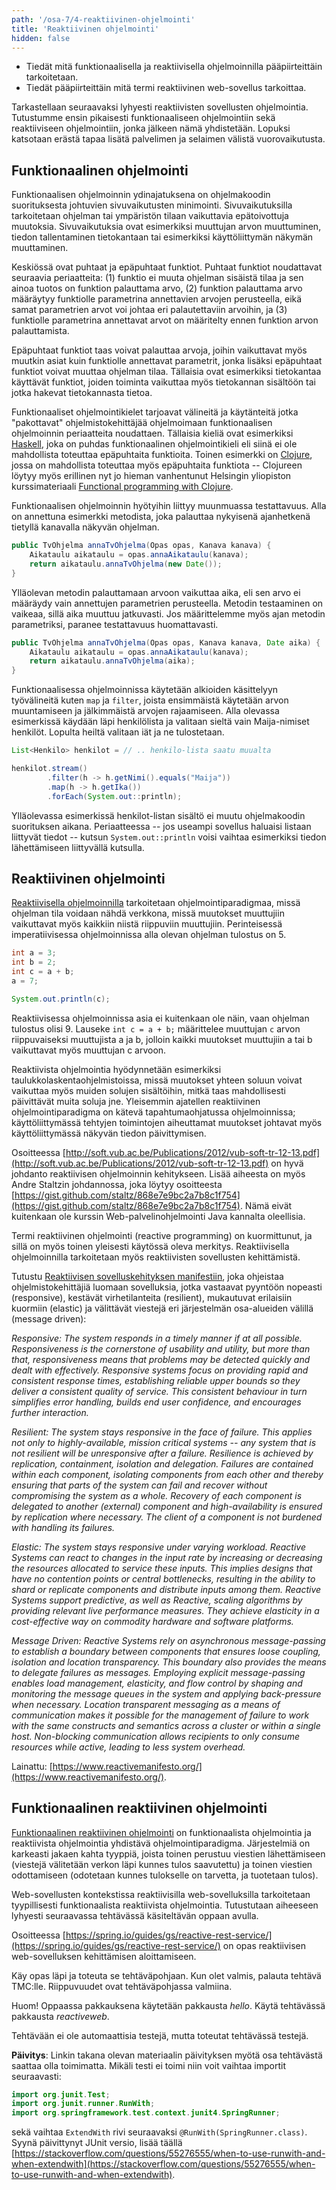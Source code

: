 ```yaml
---
path: '/osa-7/4-reaktiivinen-ohjelmointi'
title: 'Reaktiivinen ohjelmointi'
hidden: false
---
```


<text-box variant='learningObjectives' name='Oppimistavoitteet'>

- Tiedät mitä funktionaalisella ja reaktiivisella ohjelmoinnilla pääpiirteittäin tarkoitetaan.
- Tiedät pääpiirteittäin mitä termi reaktiivinen web-sovellus tarkoittaa.

</text-box>


Tarkastellaan seuraavaksi lyhyesti reaktiivisten sovellusten ohjelmointia. Tutustumme ensin pikaisesti funktionaaliseen ohjelmointiin sekä reaktiiviseen ohjelmointiin, jonka jälkeen nämä yhdistetään. Lopuksi katsotaan erästä tapaa lisätä palvelimen ja selaimen välistä vuorovaikutusta.


## Funktionaalinen ohjelmointi

Funktionaalisen ohjelmoinnin ydinajatuksena on ohjelmakoodin suorituksesta johtuvien sivuvaikutusten minimointi. Sivuvaikutuksilla tarkoitetaan ohjelman tai ympäristön tilaan vaikuttavia epätoivottuja muutoksia. Sivuvaikutuksia ovat esimerkiksi muuttujan arvon muuttuminen, tiedon tallentaminen tietokantaan tai esimerkiksi käyttöliittymän näkymän muuttaminen.

Keskiössä ovat puhtaat ja epäpuhtaat funktiot. Puhtaat funktiot noudattavat seuraavia periaatteita: (1) funktio ei muuta ohjelman sisäistä tilaa ja sen ainoa tuotos on funktion palauttama arvo, (2) funktion palauttama arvo määräytyy funktiolle parametrina annettavien arvojen perusteella, eikä samat parametrien arvot voi johtaa eri palautettaviin arvoihin, ja (3) funktiolle parametrina annettavat arvot on määritelty ennen funktion arvon palauttamista.

Epäpuhtaat funktiot taas voivat palauttaa arvoja, joihin vaikuttavat myös muutkin asiat kuin funktiolle annettavat parametrit, jonka lisäksi epäpuhtaat funktiot voivat muuttaa ohjelman tilaa. Tällaisia ovat esimerkiksi tietokantaa käyttävät funktiot, joiden toiminta vaikuttaa myös tietokannan sisältöön tai jotka hakevat tietokannasta tietoa.

Funktionaaliset ohjelmointikielet tarjoavat välineitä ja käytänteitä jotka "pakottavat" ohjelmistokehittäjää ohjelmoimaan funktionaalisen ohjelmoinnin periaatteita noudattaen. Tällaisia kieliä ovat esimerkiksi [Haskell](https://en.wikipedia.org/wiki/Haskell\_(programming\_language)), joka on puhdas funktionaalinen ohjelmointikieli eli siinä ei ole mahdollista toteuttaa epäpuhtaita funktioita. Toinen esimerkki on [Clojure](https://en.wikipedia.org/wiki/Clojure), jossa on mahdollista toteuttaa myös epäpuhtaita funktiota -- Clojureen löytyy myös erillinen nyt jo hieman vanhentunut Helsingin yliopiston kurssimateriaali [Functional programming with Clojure](https://mooc.fi/courses/2014/clojure/).


Funktionaalisen ohjelmoinnin hyötyihin liittyy muunmuassa testattavuus. Alla on annettuna esimerkki metodista, joka palauttaa nykyisenä ajanhetkenä tietyllä kanavalla näkyvän ohjelman.


```java
public TvOhjelma annaTvOhjelma(Opas opas, Kanava kanava) {
    Aikataulu aikataulu = opas.annaAikataulu(kanava);
    return aikataulu.annaTvOhjelma(new Date());
}
```

Ylläolevan metodin palauttamaan arvoon vaikuttaa aika, eli sen arvo ei määräydy vain annettujen parametrien perusteella. Metodin testaaminen on vaikeaa, sillä aika muuttuu jatkuvasti. Jos määrittelemme myös ajan metodin parametriksi, paranee testattavuus huomattavasti.

```java
public TvOhjelma annaTvOhjelma(Opas opas, Kanava kanava, Date aika) {
    Aikataulu aikataulu = opas.annaAikataulu(kanava);
    return aikataulu.annaTvOhjelma(aika);
}
```

Funktionaalisessa ohjelmoinnissa käytetään alkioiden käsittelyyn työvälineitä kuten `map` ja `filter`, joista ensimmäistä käytetään arvon muuntamiseen ja jälkimmäistä arvojen rajaamiseen. Alla olevassa esimerkissä käydään läpi henkilölista ja valitaan sieltä vain Maija-nimiset henkilöt. Lopulta heiltä valitaan iät ja ne tulostetaan.


```java
List<Henkilo> henkilot = // .. henkilo-lista saatu muualta

henkilot.stream()
        .filter(h -> h.getNimi().equals("Maija"))
        .map(h -> h.getIka())
        .forEach(System.out::println);
```

Ylläolevassa esimerkissä henkilot-listan sisältö ei muutu ohjelmakoodin suorituksen aikana. Periaatteessa -- jos useampi sovellus haluaisi listaan liittyvät tiedot -- kutsun `System.out::println` voisi vaihtaa esimerkiksi tiedon lähettämiseen liittyvällä kutsulla.



## Reaktiivinen ohjelmointi

[Reaktiivisella ohjelmoinnilla](https://en.wikipedia.org/wiki/Reactive_programming) tarkoitetaan ohjelmointiparadigmaa, missä ohjelman tila voidaan nähdä verkkona, missä muutokset muuttujiin vaikuttavat myös kaikkiin niistä riippuviin muuttujiin. Perinteisessä imperatiivisessa ohjelmoinnissa alla olevan ohjelman tulostus on 5.


```java
int a = 3;
int b = 2;
int c = a + b;
a = 7;

System.out.println(c);
```

Reaktiivisessa ohjelmoinnissa asia ei kuitenkaan ole näin, vaan ohjelman tulostus olisi 9. Lauseke `int c = a + b;` määrittelee muuttujan `c` arvon riippuvaiseksi muuttujista a ja b, jolloin kaikki muutokset muuttujiin a tai b vaikuttavat myös muuttujan c arvoon.

Reaktiivista ohjelmointia hyödynnetään esimerkiksi taulukkolaskentaohjelmistoissa, missä muutokset yhteen soluun voivat vaikuttaa myös muiden solujen sisältöihin, mitkä taas mahdollisesti päivittävät muita soluja jne. Yleisemmin ajatellen reaktiivinen ohjelmointiparadigma on kätevä tapahtumaohjatussa ohjelmoinnissa; käyttöliittymässä tehtyjen toimintojen aiheuttamat muutokset johtavat myös käyttöliittymässä näkyvän tiedon päivittymisen.

<text-box variant='hint' name='Reaktiivisen ohjelmoinnin kehitys'>

Osoitteessa [http://soft.vub.ac.be/Publications/2012/vub-soft-tr-12-13.pdf](http://soft.vub.ac.be/Publications/2012/vub-soft-tr-12-13.pdf) on hyvä johdanto reaktiivisen ohjelmoinnin kehitykseen. Lisää aiheesta on myös Andre Staltzin johdannossa, joka löytyy osoitteesta [https://gist.github.com/staltz/868e7e9bc2a7b8c1f754](https://gist.github.com/staltz/868e7e9bc2a7b8c1f754). Nämä eivät kuitenkaan ole kurssin Web-palvelinohjelmointi Java kannalta oleellisia.

</text-box>


Termi reaktiivinen ohjelmointi (reactive programming) on kuormittunut, ja sillä on myös toinen yleisesti käytössä oleva merkitys. Reaktiivisella ohjelmoinnilla tarkoitetaan myös reaktiivisten sovellusten kehittämistä.


<text-box variant='hint' name='Reactive Manifesto'>


Tutustu [Reaktiivisen sovelluskehityksen manifestiin](https://www.reactivemanifesto.org/), joka ohjeistaa ohjelmistokehittäjiä luomaan sovelluksia, jotka vastaavat pyyntöön nopeasti (responsive), kestävät virhetilanteita (resilient), mukautuvat erilaisiin kuormiin (elastic) ja välittävät viestejä eri järjestelmän osa-alueiden välillä (message driven):

*Responsive: The system responds in a timely manner if at all possible. Responsiveness is the cornerstone of usability and utility, but more than that, responsiveness means that problems may be detected quickly and dealt with effectively. Responsive systems focus on providing rapid and consistent response times, establishing reliable upper bounds so they deliver a consistent quality of service. This consistent behaviour in turn simplifies error handling, builds end user confidence, and encourages further interaction.*

*Resilient: The system stays responsive in the face of failure. This applies not only to highly-available, mission critical systems -- any system that is not resilient will be unresponsive after a failure. Resilience is achieved by replication, containment, isolation and delegation. Failures are contained within each component, isolating components from each other and thereby ensuring that parts of the system can fail and recover without compromising the system as a whole. Recovery of each component is delegated to another (external) component and high-availability is ensured by replication where necessary. The client of a component is not burdened with handling its failures.*

*Elastic: The system stays responsive under varying workload. Reactive Systems can react to changes in the input rate by increasing or decreasing the resources allocated to service these inputs. This implies designs that have no contention points or central bottlenecks, resulting in the ability to shard or replicate components and distribute inputs among them. Reactive Systems support predictive, as well as Reactive, scaling algorithms by providing relevant live performance measures. They achieve elasticity in a cost-effective way on commodity hardware and software platforms.*

*Message Driven: Reactive Systems rely on asynchronous message-passing to establish a boundary between components that ensures loose coupling, isolation and location transparency. This boundary also provides the means to delegate failures as messages. Employing explicit message-passing enables load management, elasticity, and flow control by shaping and monitoring the message queues in the system and applying back-pressure when necessary. Location transparent messaging as a means of communication makes it possible for the management of failure to work with the same constructs and semantics across a cluster or within a single host. Non-blocking communication allows recipients to only consume resources while active, leading to less system overhead.*

Lainattu: [https://www.reactivemanifesto.org/](https://www.reactivemanifesto.org/).

</text-box>


## Funktionaalinen reaktiivinen ohjelmointi

[Funktionaalinen reaktiivinen ohjelmointi](https://en.wikipedia.org/wiki/Functional_reactive_programming) on funktionaalista ohjelmointia ja reaktiivista ohjelmointia yhdistävä ohjelmointiparadigma. Järjestelmiä on karkeasti jakaen kahta tyyppiä, joista toinen perustuu viestien lähettämiseen (viestejä välitetään verkon läpi kunnes tulos saavutettu) ja toinen viestien odottamiseen (odotetaan kunnes tulokselle on tarvetta, ja tuotetaan tulos).

Web-sovellusten kontekstissa reaktiivisilla web-sovelluksilla tarkoitetaan tyypillisesti funktionaalista reaktiivista ohjelmointia. Tutustutaan aiheeseen lyhyesti seuraavassa tehtävässä käsiteltävän oppaan avulla.

<programming-exercise name='Reactive Web Service' tmcname='osa07-Osa07_06.ReactiveWebService'>

Osoitteessa [https://spring.io/guides/gs/reactive-rest-service/](https://spring.io/guides/gs/reactive-rest-service/) on opas reaktiivisen web-sovelluksen kehittämisen aloittamiseen.

Käy opas läpi ja toteuta se tehtäväpohjaan. Kun olet valmis, palauta tehtävä TMC:lle. Riippuvuudet ovat tehtäväpohjassa valmiina.

Huom! Oppaassa pakkauksena käytetään pakkausta *hello*. Käytä tehtävässä pakkausta *reactiveweb*.

Tehtävään ei ole automaattisia testejä, mutta toteutat tehtävässä testejä.

**Päivitys**: Linkin takana olevan materiaalin päivityksen myötä osa tehtävästä saattaa olla toimimatta. Mikäli testi ei toimi niin voit vaihtaa importit seuraavasti:

```java
import org.junit.Test;
import org.junit.runner.RunWith;
import org.springframework.test.context.junit4.SpringRunner;
```

sekä vaihtaa `ExtendWith` rivi seuraavaksi `@RunWith(SpringRunner.class)`. Syynä päivittynyt JUnit versio, lisää täällä [https://stackoverflow.com/questions/55276555/when-to-use-runwith-and-when-extendwith](https://stackoverflow.com/questions/55276555/when-to-use-runwith-and-when-extendwith).

</programming-exercise>


<quiz id="bd806849-fafb-581c-8785-82097c9143be"></quiz>
